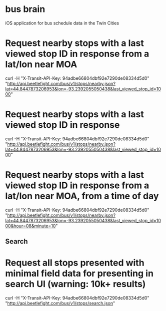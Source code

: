 bus brain
=========
iOS application for bus schedule data in the Twin Cities 




Request nearby stops with a last viewed stop ID in response from a lat/lon near MOA
===================================================================================
curl -H "X-Transit-API-Key: 94adbe66804dbf92e7290de08334d5d0" "http://api.beetlefight.com/bus/v1/stops/nearby.json?lat=44.8447873206953&lon=-93.2392055050438&last_viewed_stop_id=1000"

Request nearby stops with a last viewed stop ID in response
===========================================================
curl -H "X-Transit-API-Key: 94adbe66804dbf92e7290de08334d5d0" "http://api.beetlefight.com/bus/v1/stops/nearby.json?lat=44.8447873206953&lon=-93.2392055050438&last_viewed_stop_id=1000"


Request nearby stops with a last viewed stop ID in response from a lat/lon near MOA, from a time of day
========================================================================================================
curl -H "X-Transit-API-Key: 94adbe66804dbf92e7290de08334d5d0" "http://api.beetlefight.com/bus/v1/stops/nearby.json?lat=44.8447873206953&lon=-93.2392055050438&last_viewed_stop_id=1000&hour=08&minute=10"


Search
------

Request all stops presented with minimal field data for presenting in search UI (warning: 10k+ results)
===============================================================================================
curl -H "X-Transit-API-Key: 94adbe66804dbf92e7290de08334d5d0" "http://api.beetlefight.com/bus/v1/stops/search.json"